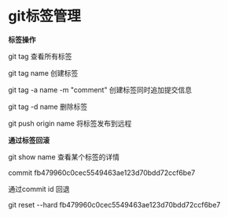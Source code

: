 # git标签管理

**标签操作**

git tag   查看所有标签

git tag name   创建标签

git tag -a name -m "comment"   创建标签同时追加提交信息

git tag -d name    删除标签

git push origin name 将标签发布到远程

**通过标签回滚**

git show name  查看某个标签的详情

commit  fb479960c0cec5549463ae123d70bdd72ccf6be7

通过commit id 回退

git reset --hard  fb479960c0cec5549463ae123d70bdd72ccf6be7


